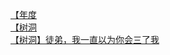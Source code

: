 [【年度](http://tieba.baidu.com/p/4426734677?see_lz=1&pn=)   
[【树洞](http://tieba.baidu.com/p/4427084339?see_lz=1&pn=)   
[【树洞】徒弟，我一直以为你会三了我](http://tieba.baidu.com/p/4428544142?see_lz=1&pn=)   
